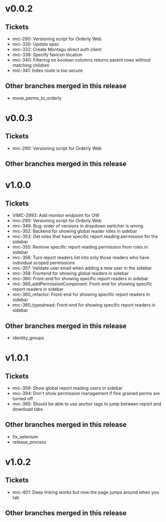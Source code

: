 # v0.0.2

## Tickets
* mrc-290: Versioning script for Orderly Web
* mrc-330: Update spec
* mrc-332: Create Montagu direct auth client
* mrc-338: Specify favicon location
* mrc-340: Filtering on boolean columns returns parent rows without matching children
* mrc-341: Index route is too secure

## Other branches merged in this release
* move_perms_to_orderly



# v0.0.3

## Tickets
* mrc-290: Versioning script for Orderly Web

## Other branches merged in this release

# v1.0.0

## Tickets
* VIMC-2993: Add monitor endpoint for OW
* mrc-290: Versioning script for Orderly Web
* mrc-349: Bug: order of versions in dropdown switcher is wrong
* mrc-352: Backend for showing global reader roles in sidebar
* mrc-353: Get roles that have specific report reading permission for the sidebar
* mrc-355: Remove specific report reading permission from roles in sidebar
* mrc-356: Turn report readers list into only those readers who have individual scoped permissions
* mrc-357: Validate user email when adding a new user in the sidebar
* mrc-358: Frontend for showing global readers in sidebar
* mrc-360: Front-end for showing specific report readers in sidebar
* mrc-360_addPermissionComponent: Front-end for showing specific report readers in sidebar
* mrc-360_refactor: Front-end for showing specific report readers in sidebar
* mrc-360_typeahead: Front-end for showing specific report readers in sidebar

## Other branches merged in this release
* identity_groups

# v1.0.1

## Tickets
* mrc-359: Show global report reading users in sidebar
* mrc-394: Don't show permission management if fine grained perms are turned off
* mrc-395: Should be able to use anchor tags to jump between report and download tabs

## Other branches merged in this release
* fix_selenium
* release_process

# v1.0.2

## Tickets
* mrc-401: Deep linking works but now the page jumps around when you tab

## Other branches merged in this release

